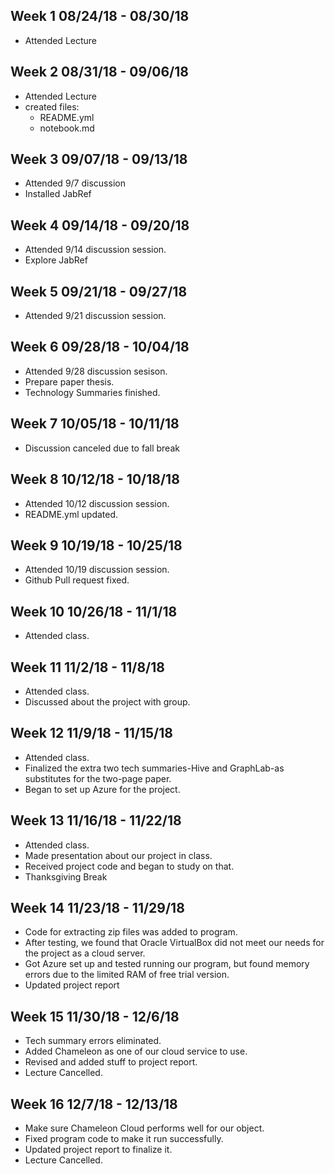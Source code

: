 Week 1 08/24/18  - 08/30/18
-----------------------------

* Attended Lecture



Week 2 08/31/18  - 09/06/18
-----------------------------

* Attended Lecture
* created files:
  * README.yml
  * notebook.md


Week 3 09/07/18  - 09/13/18
-----------------------------
* Attended 9/7 discussion
* Installed JabRef

Week 4 09/14/18 - 09/20/18
----------------------------
* Attended 9/14 discussion session.
* Explore JabRef

Week 5 09/21/18 - 09/27/18
----------------------------
* Attended 9/21 discussion session.

Week 6 09/28/18 - 10/04/18
----------------------------
* Attended 9/28 discussion sesison.
* Prepare paper thesis.
* Technology Summaries finished.

Week 7 10/05/18 - 10/11/18
----------------------------
* Discussion canceled due to fall break

Week 8 10/12/18 - 10/18/18
----------------------------
* Attended 10/12 discussion session.
* README.yml updated.

Week 9 10/19/18 - 10/25/18
----------------------------
* Attended 10/19 discussion session.
* Github Pull request fixed.

Week 10 10/26/18 - 11/1/18
----------------------------
* Attended class.

Week 11 11/2/18 - 11/8/18
----------------------------
* Attended class.
* Discussed about the project with group.

Week 12 11/9/18 - 11/15/18
----------------------------
* Attended class.
* Finalized the extra two tech summaries-Hive and GraphLab-as substitutes for the two-page paper.
* Began to set up Azure for the project.

Week 13 11/16/18 - 11/22/18
----------------------------
* Attended class.
* Made presentation about our project in class.
* Received project code and began to study on that.
* Thanksgiving Break

Week 14 11/23/18 - 11/29/18
----------------------------
* Code for extracting zip files was added to program.
* After testing, we found that Oracle VirtualBox did not meet our needs for the project as a cloud server.
* Got Azure set up and tested running our program, but found memory errors due to the limited RAM of free trial version.
* Updated project report

Week 15 11/30/18 - 12/6/18
----------------------------
* Tech summary errors eliminated.
* Added Chameleon as one of our cloud service to use.
* Revised and added stuff to project report.
* Lecture Cancelled.

Week 16 12/7/18 - 12/13/18
----------------------------
* Make sure Chameleon Cloud performs well for our object.
* Fixed program code to make it run successfully.
* Updated project report to finalize it.
* Lecture Cancelled.
